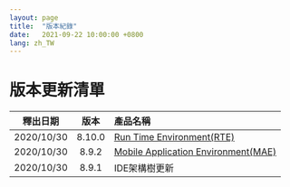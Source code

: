 ```yaml
---
layout: page
title:  "版本紀錄"
date:   2021-09-22 10:00:00 +0800
lang: zh_TW
---
```


# 版本更新清單

|釋出日期|版本|產品名稱|
|:-:|:-:|:-|
|2020/10/30|8.10.0|[Run Time Environment(RTE)](RTE/README.html)|
|2020/10/30|8.9.2|[Mobile Application Environment(MAE)](RTE/README.html)|
|2020/10/30|8.9.1|IDE架構樹更新|
